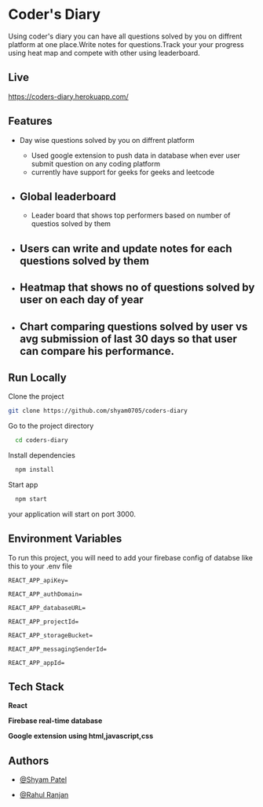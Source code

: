 # Coder's Diary

Using coder's diary you can have all questions solved by you on diffrent platform at one place.Write notes for questions.Track your your progress using heat map and compete with other using leaderboard.

## Live

https://coders-diary.herokuapp.com/

## Features

- Day wise questions solved by you on diffrent platform

  - Used google extension to push data in database when ever user submit question on any coding platform
  - currently have support for geeks for geeks and leetcode

- ## Global leaderboard
  - Leader board that shows top performers based on number of questios solved by them
- ## Users can write and update notes for each questions solved by them
- ## Heatmap that shows no of questions solved by user on each day of year
- ## Chart comparing questions solved by user vs avg submission of last 30 days so that user can compare his performance.

## Run Locally

Clone the project

```bash
git clone https://github.com/shyam0705/coders-diary
```

Go to the project directory

```bash
  cd coders-diary
```

Install dependencies

```bash
  npm install
```

Start app

```bash
  npm start
```

your application will start on port 3000.

## Environment Variables

To run this project, you will need to add your firebase config of databse like this to your .env file

`REACT_APP_apiKey=`

`REACT_APP_authDomain=`

`REACT_APP_databaseURL=`

`REACT_APP_projectId=`

`REACT_APP_storageBucket=`

`REACT_APP_messagingSenderId=`

`REACT_APP_appId=`

## Tech Stack

**React**

**Firebase real-time database**

**Google extension using html,javascript,css**

## Authors

- [@Shyam Patel](https://github.com/shyam0705)

- [@Rahul Ranjan](https://github.com/codingkick)
